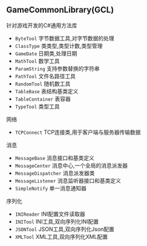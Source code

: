 ## GameCommonLibrary(GCL)  
针对游戏开发的C#通用方法库

* `ByteTool` 字节数据工具,对字节数据的处理  
* `ClassType` 类类型,类型计数,类型管理  
* `GameDate` 日期类,处理日期  
* `MathTool` 数学工具
* `ParamString` 支持参数替换的字符串  
* `PathTool` 文件名路径工具 
* `RandomTool` 随机数工具  
* `TableBase` 表结构基类定义  
* `TableContainer` 表容器   
* `TypeTool` 类型工具  

网络  
* `TCPConnect` TCP连接类,用于客户端与服务器传输数据  

消息   
* `MessageBase` 消息接口和基类定义  
* `MessageCenter` 消息中心,一个全局的消息派发器  
* `MessageDispatcher` 消息派发器类  
* `MessageListener` 消息监听器接口和基类定义  
* `SimpleNotify` 单一消息通知器

序列化  
* `INIReader` INI配置文件读取器  
* `INITool` INI工具,双向序列化INI配置  
* `JSONTool` JSON工具,双向序列化Json配置  
* `XMLTool` XML工具,双向序列化XML配置  
